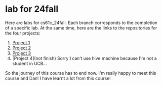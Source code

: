 # lab for 24fall
Here are labs for cs61c_24fall. Each branch corresponds to the completion of a specific lab.
At the same time, here are the links to the repositories for the four projects:

1. [Project 1](https://github.com/YCChengit/cs61c_24all_proj1.git)
2. [Project 2](https://github.com/YCChengit/cs61c_24all_proj2.git)
3. [Project 3](https://github.com/YCChengit/cs61c_24all_proj3.git)
4. [Project 4](not finish) Sorry I can't use hive machine because I'm not a student in UCB...

So the journey of this course has to end now. I'm really happy to meet this course and Dan! I have learnt a lot from this course!
